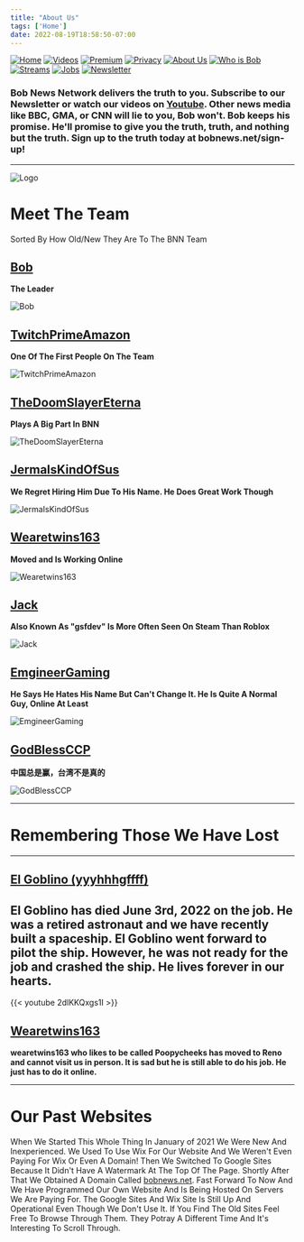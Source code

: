 ```yaml
---
title: "About Us"
tags: ['Home']
date: 2022-08-19T18:58:50-07:00
---
```


[![Home](/homebutton.png#button)](/)
[![Videos](/videosbutton.png#button)](/videos)
[![Premium](/premiumbutton.png#button)](/premium)
[![Privacy](/privacybutton.png#button)](/privacy)
[![About Us](/aboutusbutton.png#button)](/aboutus)
[![Who is Bob](/whoisbobbutton.png#button)](/whoisbob)
[![Streams](/streamsbutton.png#button)](/streams)
[![Jobs](/jobsbutton.png#button)](/jobs)
[![Newsletter](/newsletterbutton.png#button)](/sign-up)



### Bob News Network delivers the truth to you. Subscribe to our Newsletter or watch our videos on [Youtube](https://www.youtube.com/channel/UCYDKPXqFrDBbPK4OIFspb1g). Other news media like BBC, GMA, or CNN will lie to you, Bob won't. Bob keeps his promise. He'll promise to give you the truth, truth, and nothing but the truth. Sign up to the truth today at bobnews.net/sign-up!


---

![Logo](/logo2.png#logo)



# Meet The Team
Sorted By How Old/New They Are To The BNN Team

## [Bob](https://www.youtube.com/watch?v=SKkM-W2-qIs)
**The Leader**

![Bob](/logo.png#team)



## [TwitchPrimeAmazon](https://www.youtube.com/watch?v=_laLd0SvA2o)
**One Of The First People On The Team**

![TwitchPrimeAmazon]()



## [TheDoomSlayerEterna](https://www.youtube.com/watch?v=nHMSLtxVUN8)
**Plays A Big Part In BNN**

![TheDoomSlayerEterna](/thedoomslayereterna.png#team)



## [JermaIsKindOfSus](https://www.youtube.com/watch?v=FheE3YJPaWM)
**We Regret Hiring Him Due To His Name. He Does Great Work Though**

![JermaIsKindOfSus]()



## [Wearetwins163](https://www.youtube.com/watch?v=Ddr34Jk9jXo)
**Moved and Is Working Online**

![Wearetwins163](/wearetwins163.png#team)



## [Jack](https://www.youtube.com/watch?v=S_H2nUKJJwA)
**Also Known As "gsfdev" Is More Often Seen On Steam Than Roblox**

![Jack](/jack.png#team)



## [EmgineerGaming](https://www.youtube.com/watch?v=jjlI6bg1fP8)
**He Says He Hates His Name But Can't Change It. He Is Quite A Normal Guy, Online At Least**

![EmgineerGaming](/emgineergaming.png#team)



## [GodBlessCCP](https://www.youtube.com/watch?v=Kk0yM32vyo8)
**中国总是赢，台湾不是真的**

![GodBlessCCP](/godblessccp.png#team)

---

# Remembering Those We Have Lost

---

## **[El Goblino (yyyhhhgffff)](https://www.youtube.com/watch?v=7AS7x549Soo)**

## El Goblino has died June 3rd, 2022 on the job. He was a retired astronaut and we have recently built a spaceship. El Goblino went forward to pilot the ship. However, he was not ready for the job and crashed the ship. He lives forever in our hearts.

{{< youtube 2dlKKQxgs1I >}}
 

 
 
 
## [Wearetwins163](https://www.youtube.com/watch?v=Ddr34Jk9jXo)
**wearetwins163 who likes to be called Poopycheeks has moved to Reno and cannot visit us in person. It is sad but he is still able to do his job. He just has to do it online.**

---

# Our Past Websites


When We Started This Whole Thing In January of 2021 We Were New And Inexperienced. We Used To Use Wix For Our Website And We Weren't Even Paying For Wix Or Even A Domain! Then We Switched To Google Sites Because It Didn't Have A Watermark At The Top Of The Page. Shortly After That We Obtained A Domain Called [bobnews.net](/). Fast Forward To Now And We Have Programmed Our Own Website And Is Being Hosted On Servers We Are Paying For. The Google Sites And Wix Site Is Still Up And Operational Even Though We Don't Use It. If You Find The Old Sites Feel Free To Browse Through Them. They Potray A Different Time And It's Interesting To Scroll Through.
